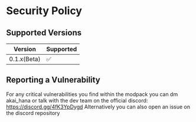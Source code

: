 # Security Policy

## Supported Versions
| Version       | Supported          |
| -------       | ------------------ |
| 0.1.x(Beta)   | :white_check_mark: |

## Reporting a Vulnerability
For any critical vulnerabilities you find within the modpack you can dm akai_hana or talk with the dev team on the official discord: https://discord.gg/4fK3YpDygd
Alternatively you can also open an issue on the discord repository
